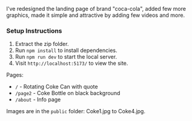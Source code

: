 I've redesigned the landing page of brand "coca-cola", added few more graphics, made it simple and attractive by adding few videos and more.
### Setup Instructions

1. Extract the zip folder.
2. Run `npm install` to install dependencies.
3. Run `npm run dev` to start the local server.
4. Visit `http://localhost:5173/` to view the site.

Pages:
- `/` - Rotating Coke Can with quote
- `/page2` - Coke Bottle on black background
- `/about` - Info page

Images are in the `public` folder: Coke1.jpg to Coke4.jpg.
